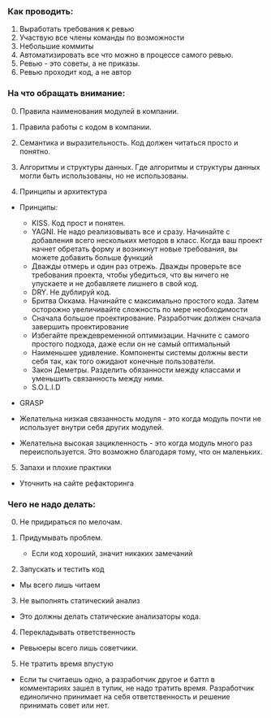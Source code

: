 ### Как проводить:
  1. Выработать требования к ревью
  2. Участвую все члены команды по возможности
  3. Небольшие коммиты
  4. Автоматизировать все что можно в процессе самого ревью.
  5. Ревью - это советы, а не приказы. 
  6. Ревью проходит код, а не автор
  
  
### На что обращать внимание:
0. Правила наименования модулей в компании.
1. Правила работы с кодом в компании.

2. Семантика и выразительность. Код должен читаться просто и понятно.

3. Алгоритмы и структуры данных. Где алгоритмы и структуры данных могли быть использованы, но не использованы.

4. Принципы и архитектура
  - Принципы: 
    - KISS. Код прост и понятен.
	- YAGNI. Не надо реализовывать все и сразу. Начинайте с добавления всего нескольких методов в класс. Когда ваш проект начнет обретать форму и возникнут новые требования, вы можете добавить больше функций
    - Дважды отмерь и один раз отрежь. Дважды проверьте все требования проекта, чтобы убедиться, что вы ничего не упускаете и не добавляете лишнего в свой код.
	- DRY. Не дублируй код.
	- Бритва Оккама. Начинайте с максимально простого кода. Затем осторожно увеличивайте сложность по мере необходимости
	- Сначала большое проектирование. Разработчик должен сначала завершить проектирование
	- Избегайте преждевременной оптимизации. Начните с самого простого подхода, даже если он не самый оптимальный
	- Наименьшее удивление. Компоненты системы должны вести себя так, как того ожидают конечные пользователи. 
	- Закон Деметры. Разделить обязанности между классами и уменьшить связанность между ними.
	- S.O.L.I.D 
	
  - GRASP
  - Желательна низкая связанность модуля - это когда модуль почти не использует внутри себя других модулей. 
  - Желательна высокая зацикленность - это когда модуль много раз переиспользуется. Это возможно благодаря тому, что он маленьких. 

5. Запахи и плохие практики
  - Уточнить на сайте рефакторинга


### Чего не надо делать:

0. Не придираться по мелочам.

1. Придумывать проблем.
   - Если код хороший, значит никаких замечаний

2. Запускать и тестить код
  - Мы всего лишь читаем

3. Не выполнять статический анализ 
  - Это должны делать статические анализаторы кода.

4. Перекладывать ответственность
  - Ревьюеры всего лишь советчики.

5. Не тратить время впустую
  - Если ты считаешь одно, а разработчик другое и баттл в комментариях зашел в тупик, не надо тратить время. Разработчик единолично принимает на себя ответственность и решение принимать совет или нет.
